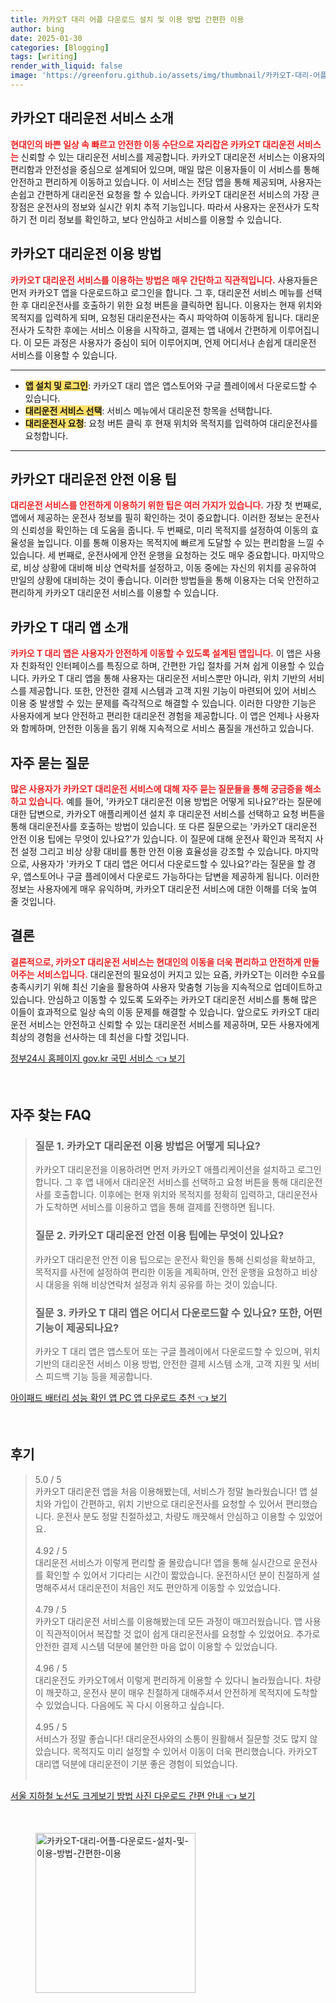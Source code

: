 ```yaml
---
title: 카카오T 대리 어플 다운로드 설치 및 이용 방법 간편한 이용
author: bing
date: 2025-01-30
categories: [Blogging]
tags: [writing]
render_with_liquid: false
image: 'https://greenforu.github.io/assets/img/thumbnail/카카오T-대리-어플-다운로드-설치-및-이용-방법-간편한-이용.webp'
---
```



<h2 id='카카오T_대리운전_서비스_소개'>카카오T 대리운전 서비스 소개</h2>

<p><b><span style="color: #ee2323;">현대인의 바쁜 일상 속 빠르고 안전한 이동 수단으로 자리잡은 카카오T 대리운전 서비스는</span></b> 신뢰할 수 있는 대리운전 서비스를 제공합니다. 카카오T 대리운전 서비스는 이용자의 편리함과 안전성을 중심으로 설계되어 있으며, 매일 많은 이용자들이 이 서비스를 통해 안전하고 편리하게 이동하고 있습니다. 이 서비스는 전담 앱을 통해 제공되며, 사용자는 손쉽고 간편하게 대리운전 요청을 할 수 있습니다. 카카오T 대리운전 서비스의 가장 큰 장점은 운전사의 정보와 실시간 위치 추적 기능입니다. 따라서 사용자는 운전사가 도착하기 전 미리 정보를 확인하고, 보다 안심하고 서비스를 이용할 수 있습니다.</p>

<h2 id='카카오T_대리운전_이용_방법'>카카오T 대리운전 이용 방법</h2>

<p><b><span style="color: #ee2323;">카카오T 대리운전 서비스를 이용하는 방법은 매우 간단하고 직관적입니다.</span></b> 사용자들은 먼저 카카오T 앱을 다운로드하고 로그인을 합니다. 그 후, 대리운전 서비스 메뉴를 선택한 후 대리운전사를 호출하기 위한 요청 버튼을 클릭하면 됩니다. 이용자는 현재 위치와 목적지를 입력하게 되며, 요청된 대리운전사는 즉시 파악하여 이동하게 됩니다. 대리운전사가 도착한 후에는 서비스 이용을 시작하고, 결제는 앱 내에서 간편하게 이루어집니다. 이 모든 과정은 사용자가 중심이 되어 이루어지며, 언제 어디서나 손쉽게 대리운전 서비스를 이용할 수 있습니다.</p>

<hr />

<ul>
    <li><b><span style="background-color: #ffe066;">앱 설치 및 로그인</span></b>: 카카오T 대리 앱은 앱스토어와 구글 플레이에서 다운로드할 수 있습니다.</li>
    <li><b><span style="background-color: #ffe066;">대리운전 서비스 선택</span></b>: 서비스 메뉴에서 대리운전 항목을 선택합니다.</li>
    <li><b><span style="background-color: #ffe066;">대리운전사 요청</span></b>: 요청 버튼 클릭 후 현재 위치와 목적지를 입력하여 대리운전사를 요청합니다.</li>
</ul>

<hr />

<h2 id='카카오T_대리운전_안전_이용_팁'>카카오T 대리운전 안전 이용 팁</h2>

<p><b><span style="color: #ee2323;">대리운전 서비스를 안전하게 이용하기 위한 팁은 여러 가지가 있습니다.</span></b> 가장 첫 번째로, 앱에서 제공하는 운전사 정보를 필히 확인하는 것이 중요합니다. 이러한 정보는 운전사의 신뢰성을 확인하는 데 도움을 줍니다. 두 번째로, 미리 목적지를 설정하여 이동의 효율성을 높입니다. 이를 통해 이용자는 목적지에 빠르게 도달할 수 있는 편리함을 느낄 수 있습니다. 세 번째로, 운전사에게 안전 운행을 요청하는 것도 매우 중요합니다. 마지막으로, 비상 상황에 대비해 비상 연락처를 설정하고, 이동 중에는 자신의 위치를 공유하여 만일의 상황에 대비하는 것이 좋습니다. 이러한 방법들을 통해 이용자는 더욱 안전하고 편리하게 카카오T 대리운전 서비스를 이용할 수 있습니다.</p>

<h2 id='카카오_T_대리_앱_소개'>카카오 T 대리 앱 소개</h2>

<p><b><span style="color: #ee2323;">카카오 T 대리 앱은 사용자가 안전하게 이동할 수 있도록 설계된 앱입니다.</span></b> 이 앱은 사용자 친화적인 인터페이스를 특징으로 하며, 간편한 가입 절차를 거쳐 쉽게 이용할 수 있습니다. 카카오 T 대리 앱을 통해 사용자는 대리운전 서비스뿐만 아니라, 위치 기반의 서비스를 제공합니다. 또한, 안전한 결제 시스템과 고객 지원 기능이 마련되어 있어 서비스 이용 중 발생할 수 있는 문제를 즉각적으로 해결할 수 있습니다. 이러한 다양한 기능은 사용자에게 보다 안전하고 편리한 대리운전 경험을 제공합니다. 이 앱은 언제나 사용자와 함께하며, 안전한 이동을 돕기 위해 지속적으로 서비스 품질을 개선하고 있습니다.</p>

<h2 id='자주_묻는_질문'>자주 묻는 질문</h2>

<p><b><span style="color: #ee2323;">많은 사용자가 카카오T 대리운전 서비스에 대해 자주 묻는 질문들을 통해 궁금증을 해소하고 있습니다.</span></b> 예를 들어, '카카오T 대리운전 이용 방법은 어떻게 되나요?'라는 질문에 대한 답변으로, 카카오T 애플리케이션 설치 후 대리운전 서비스를 선택하고 요청 버튼을 통해 대리운전사를 호출하는 방법이 있습니다. 또 다른 질문으로는 '카카오T 대리운전 안전 이용 팁에는 무엇이 있나요?'가 있습니다. 이 질문에 대해 운전사 확인과 목적지 사전 설정 그리고 비상 상황 대비를 통한 안전 이용 효율성을 강조할 수 있습니다. 마지막으로, 사용자가 '카카오 T 대리 앱은 어디서 다운로드할 수 있나요?'라는 질문을 할 경우, 앱스토어나 구글 플레이에서 다운로드 가능하다는 답변을 제공하게 됩니다. 이러한 정보는 사용자에게 매우 유익하며, 카카오T 대리운전 서비스에 대한 이해를 더욱 높여 줄 것입니다.</p>

<h2 id='결론'>결론</h2>

<p><b><span style="color: #ee2323;">결론적으로, 카카오T 대리운전 서비스는 현대인의 이동을 더욱 편리하고 안전하게 만들어주는 서비스입니다.</span></b> 대리운전의 필요성이 커지고 있는 요즘, 카카오T는 이러한 수요를 충족시키기 위해 최신 기술을 활용하여 사용자 맞춤형 기능을 지속적으로 업데이트하고 있습니다. 안심하고 이동할 수 있도록 도와주는 카카오T 대리운전 서비스를 통해 많은 이들이 효과적으로 일상 속의 이동 문제를 해결할 수 있습니다. 앞으로도 카카오T 대리운전 서비스는 안전하고 신뢰할 수 있는 대리운전 서비스를 제공하며, 모든 사용자에게 최상의 경험을 선사하는 데 최선을 다할 것입니다.</p>


<p><a class="click-button" title="정부24시 홈페이지 gov.kr 국민 서비스" href="https://greenforu.github.io/posts/%EC%A0%95%EB%B6%8024%EC%8B%9C-%ED%99%88%ED%8E%98%EC%9D%B4%EC%A7%80-gov.kr-%EA%B5%AD%EB%AF%BC-%EC%84%9C%EB%B9%84%EC%8A%A4/" rel="dofollow">정부24시 홈페이지 gov.kr 국민 서비스 👈 보기</a></p><br>
<h2 id='자주_찾는_FAQ'>자주 찾는 FAQ</h2>
<div itemscope="" itemtype="https://schema.org/FAQPage"> 
<blockquote> 
<div itemscope="" itemprop="mainEntity" itemtype="https://schema.org/Question"> 
<h3 itemprop="name">질문 1. 카카오T 대리운전 이용 방법은 어떻게 되나요?</h3> 
<div itemscope="" itemprop="acceptedAnswer" itemtype="https://schema.org/Answer"> 
<span itemprop="text"> 
<p>카카오T 대리운전을 이용하려면 먼저 카카오T 애플리케이션을 설치하고 로그인합니다. 그 후 앱 내에서 대리운전 서비스를 선택하고 요청 버튼을 통해 대리운전사를 호출합니다. 이후에는 현재 위치와 목적지를 정확히 입력하고, 대리운전사가 도착하면 서비스를 이용하고 앱을 통해 결제를 진행하면 됩니다.</p> 
</span> 
</div> 
</div> 

<div itemscope="" itemprop="mainEntity" itemtype="https://schema.org/Question"> 
<h3 itemprop="name">질문 2. 카카오T 대리운전 안전 이용 팁에는 무엇이 있나요?</h3> 
<div itemscope="" itemprop="acceptedAnswer" itemtype="https://schema.org/Answer"> 
<span itemprop="text"> 
<p>카카오T 대리운전 안전 이용 팁으로는 운전사 확인을 통해 신뢰성을 확보하고, 목적지를 사전에 설정하여 편리한 이동을 계획하며, 안전 운행을 요청하고 비상 시 대응을 위해 비상연락처 설정과 위치 공유를 하는 것이 있습니다.</p> 
</span> 
</div> 
</div> 

<div itemscope="" itemprop="mainEntity" itemtype="https://schema.org/Question"> 
<h3 itemprop="name">질문 3. 카카오 T 대리 앱은 어디서 다운로드할 수 있나요? 또한, 어떤 기능이 제공되나요?</h3> 
<div itemscope="" itemprop="acceptedAnswer" itemtype="https://schema.org/Answer"> 
<span itemprop="text"> 
<p>카카오 T 대리 앱은 앱스토어 또는 구글 플레이에서 다운로드할 수 있으며, 위치 기반의 대리운전 서비스 이용 방법, 안전한 결제 시스템 소개, 고객 지원 및 서비스 피드백 기능 등을 제공합니다.</p> 
</span> 
</div> 
</div> 

</blockquote> 
</div>
<p><a class="click-button" title="아이패드 배터리 성능 확인 앱 PC 앱 다운로드 추천" href="https://greenforu.github.io/posts/%EC%95%84%EC%9D%B4%ED%8C%A8%EB%93%9C-%EB%B0%B0%ED%84%B0%EB%A6%AC-%EC%84%B1%EB%8A%A5-%ED%99%95%EC%9D%B8-%EC%95%B1-PC-%EC%95%B1-%EB%8B%A4%EC%9A%B4%EB%A1%9C%EB%93%9C-%EC%B6%94%EC%B2%9C/" rel="dofollow">아이패드 배터리 성능 확인 앱 PC 앱 다운로드 추천 👈 보기</a></p><br>
<h2 id='후기'>후기</h2>
<div itemscope itemtype="https://schema.org/Product">
  <blockquote>
  <div itemprop="review" itemscope itemtype="https://schema.org/Review">
      <div itemprop="reviewRating" itemscope itemtype="https://schema.org/Rating"> <span itemprop="ratingValue">5.0</span> / <span itemprop="bestRating">5</span> </div>
      <span itemprop="reviewBody">카카오T 대리운전 앱을 처음 이용해봤는데, 서비스가 정말 놀라웠습니다! 앱 설치와 가입이 간편하고, 위치 기반으로 대리운전사를 요청할 수 있어서 편리했습니다. 운전사 분도 정말 친절하셨고, 차량도 깨끗해서 안심하고 이용할 수 있었어요.</span>
  </div>
  <br>
  <div itemprop="review" itemscope itemtype="https://schema.org/Review">
      <div itemprop="reviewRating" itemscope itemtype="https://schema.org/Rating"> <span itemprop="ratingValue">4.92</span> / <span itemprop="bestRating">5</span> </div>
      <span itemprop="reviewBody">대리운전 서비스가 이렇게 편리할 줄 몰랐습니다! 앱을 통해 실시간으로 운전사를 확인할 수 있어서 기다리는 시간이 짧았습니다. 운전하시던 분이 친절하게 설명해주셔서 대리운전이 처음인 저도 편안하게 이동할 수 있었습니다.</span>
  </div>
  <br>
  <div itemprop="review" itemscope itemtype="https://schema.org/Review">
      <div itemprop="reviewRating" itemscope itemtype="https://schema.org/Rating"> <span itemprop="ratingValue">4.79</span> / <span itemprop="bestRating">5</span> </div>
      <span itemprop="reviewBody">카카오T 대리운전 서비스를 이용해봤는데 모든 과정이 매끄러웠습니다. 앱 사용이 직관적이어서 복잡할 것 없이 쉽게 대리운전사를 요청할 수 있었어요. 추가로 안전한 결제 시스템 덕분에 불안한 마음 없이 이용할 수 있었습니다.</span>
  </div>
  <br>
  <div itemprop="review" itemscope itemtype="https://schema.org/Review">
      <div itemprop="reviewRating" itemscope itemtype="https://schema.org/Rating"> <span itemprop="ratingValue">4.96</span> / <span itemprop="bestRating">5</span> </div>
      <span itemprop="reviewBody">대리운전도 카카오T에서 이렇게 편리하게 이용할 수 있다니 놀라웠습니다. 차량이 깨끗하고, 운전사 분이 매우 친절하게 대해주셔서 안전하게 목적지에 도착할 수 있었습니다. 다음에도 꼭 다시 이용하고 싶습니다.</span>
  </div>
  <br>
  <div itemprop="review" itemscope itemtype="https://schema.org/Review">
      <div itemprop="reviewRating" itemscope itemtype="https://schema.org/Rating"> <span itemprop="ratingValue">4.95</span> / <span itemprop="bestRating">5</span> </div>
      <span itemprop="reviewBody">서비스가 정말 좋습니다! 대리운전사와의 소통이 원활해서 질문할 것도 많지 않았습니다. 목적지도 미리 설정할 수 있어서 이동이 더욱 편리했습니다. 카카오T 대리앱 덕분에 대리운전이 기분 좋은 경험이 되었습니다.</span>
  </div>
  <br>
  </blockquote>
</div>
<p><a class="click-button" title="서울 지하철 노선도 크게보기 방법 사진 다운로드 간편 안내" href="https://greenforu.github.io/posts/%EC%84%9C%EC%9A%B8-%EC%A7%80%ED%95%98%EC%B2%A0-%EB%85%B8%EC%84%A0%EB%8F%84-%ED%81%AC%EA%B2%8C%EB%B3%B4%EA%B8%B0-%EB%B0%A9%EB%B2%95-%EC%82%AC%EC%A7%84-%EB%8B%A4%EC%9A%B4%EB%A1%9C%EB%93%9C-%EA%B0%84%ED%8E%B8-%EC%95%88%EB%82%B4/" rel="dofollow">서울 지하철 노선도 크게보기 방법 사진 다운로드 간편 안내 👈 보기</a></p><br>
<figure class="image"><img src="https://greenforu.github.io/assets/img/thumbnail/카카오T-대리-어플-다운로드-설치-및-이용-방법-간편한-이용.webp" alt="카카오T-대리-어플-다운로드-설치-및-이용-방법-간편한-이용" width="256" height="256"></figure>